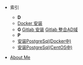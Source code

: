 - 索引
  - **D**
  - [Docker 安装](build/docs/安装Docker.md)
  - **G**
    [Gitlab 安装](build/docs/安装Gitlab.md)
    [Gitlab 整合AD域](build/docs/Gitlab整合AD域.md)
  - **P**
  - [安装PostgreSql(Docker中)](build/docs/Docker安装PostgreSql.md)
  - [安装PostgreSql(CentOS中)](build/docs/安装PostgresSql10.7.md)

- [About Me](README.md)


